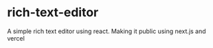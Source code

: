 # rich-text-editor
A simple rich text editor using react. Making it public using next.js and vercel
